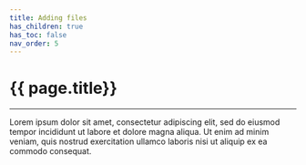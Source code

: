 ```yaml
---
title: Adding files
has_children: true
has_toc: false
nav_order: 5
---
```


# {{ page.title}}

---

Lorem ipsum dolor sit amet, consectetur adipiscing elit, sed do eiusmod tempor incididunt
ut labore et dolore magna aliqua. Ut enim ad minim veniam, quis nostrud exercitation
ullamco laboris nisi ut aliquip ex ea commodo consequat.
